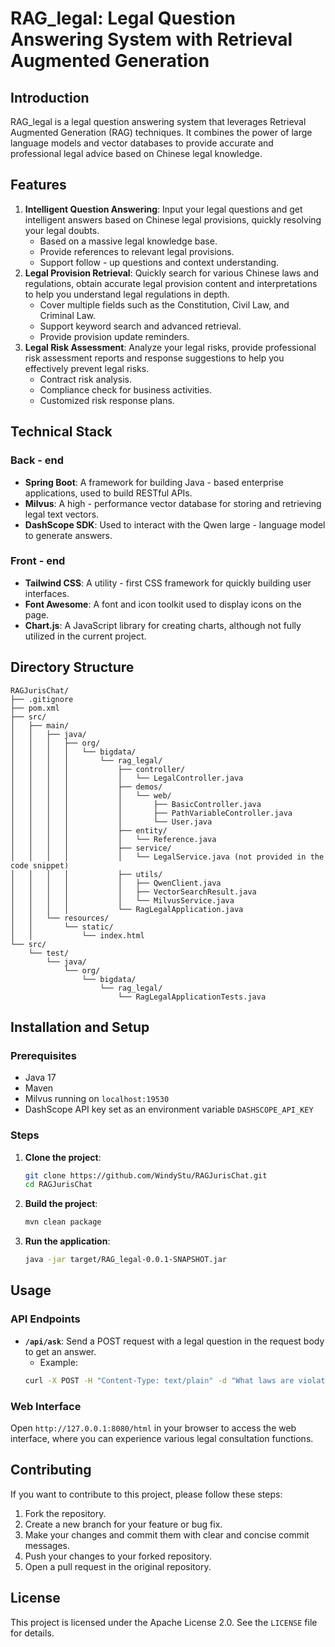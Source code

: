 # RAG_legal: Legal Question Answering System with Retrieval Augmented Generation

## Introduction
RAG_legal is a legal question answering system that leverages Retrieval Augmented Generation (RAG) techniques. It combines the power of large language models and vector databases to provide accurate and professional legal advice based on Chinese legal knowledge.

## Features
1. **Intelligent Question Answering**: Input your legal questions and get intelligent answers based on Chinese legal provisions, quickly resolving your legal doubts.
    - Based on a massive legal knowledge base.
    - Provide references to relevant legal provisions.
    - Support follow - up questions and context understanding.
2. **Legal Provision Retrieval**: Quickly search for various Chinese laws and regulations, obtain accurate legal provision content and interpretations to help you understand legal regulations in depth.
    - Cover multiple fields such as the Constitution, Civil Law, and Criminal Law.
    - Support keyword search and advanced retrieval.
    - Provide provision update reminders.
3. **Legal Risk Assessment**: Analyze your legal risks, provide professional risk assessment reports and response suggestions to help you effectively prevent legal risks.
    - Contract risk analysis.
    - Compliance check for business activities.
    - Customized risk response plans.

## Technical Stack
### Back - end
- **Spring Boot**: A framework for building Java - based enterprise applications, used to build RESTful APIs.
- **Milvus**: A high - performance vector database for storing and retrieving legal text vectors.
- **DashScope SDK**: Used to interact with the Qwen large - language model to generate answers.

### Front - end
- **Tailwind CSS**: A utility - first CSS framework for quickly building user interfaces.
- **Font Awesome**: A font and icon toolkit used to display icons on the page.
- **Chart.js**: A JavaScript library for creating charts, although not fully utilized in the current project.

## Directory Structure
```
RAGJurisChat/
├── .gitignore
├── pom.xml
├── src/
│   ├── main/
│   │   ├── java/
│   │   │   ├── org/
│   │   │   │   └── bigdata/
│   │   │   │       └── rag_legal/
│   │   │   │           ├── controller/
│   │   │   │           │   └── LegalController.java
│   │   │   │           ├── demos/
│   │   │   │           │   └── web/
│   │   │   │           │       ├── BasicController.java
│   │   │   │           │       ├── PathVariableController.java
│   │   │   │           │       └── User.java
│   │   │   │           ├── entity/
│   │   │   │           │   └── Reference.java
│   │   │   │           ├── service/
│   │   │   │           │   └── LegalService.java (not provided in the code snippet)
│   │   │   │           ├── utils/
│   │   │   │           │   ├── QwenClient.java
│   │   │   │           │   ├── VectorSearchResult.java
│   │   │   │           │   └── MilvusService.java
│   │   │   │           └── RagLegalApplication.java
│   │   └── resources/
│   │       └── static/
│   │           └── index.html
└── src/
    └── test/
        └── java/
            └── org/
                └── bigdata/
                    └── rag_legal/
                        └── RagLegalApplicationTests.java
```

## Installation and Setup
### Prerequisites
- Java 17
- Maven
- Milvus running on `localhost:19530`
- DashScope API key set as an environment variable `DASHSCOPE_API_KEY`

### Steps
1. **Clone the project**:
    ```bash
    git clone https://github.com/WindyStu/RAGJurisChat.git
    cd RAGJurisChat
    ```
2. **Build the project**:
    ```bash
    mvn clean package
    ```
3. **Run the application**:
    ```bash
    java -jar target/RAG_legal-0.0.1-SNAPSHOT.jar
    ```

## Usage
### API Endpoints
- **`/api/ask`**: Send a POST request with a legal question in the request body to get an answer.
    - Example:
    ```bash
    curl -X POST -H "Content-Type: text/plain" -d "What laws are violated if I obtain public property illegally and resell it?" http://127.0.0.1:8080/api/ask
    ```
### Web Interface
Open `http://127.0.0.1:8080/html` in your browser to access the web interface, where you can experience various legal consultation functions.

## Contributing
If you want to contribute to this project, please follow these steps:
1. Fork the repository.
2. Create a new branch for your feature or bug fix.
3. Make your changes and commit them with clear and concise commit messages.
4. Push your changes to your forked repository.
5. Open a pull request in the original repository.

## License
This project is licensed under the Apache License 2.0. See the `LICENSE` file for details.